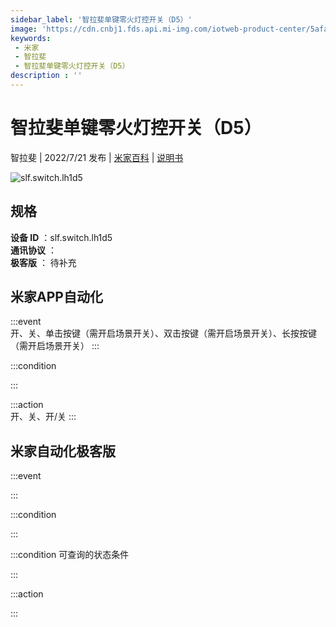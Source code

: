 ```yaml
---
sidebar_label: '智拉斐单键零火灯控开关（D5）'
image: 'https://cdn.cnbj1.fds.api.mi-img.com/iotweb-product-center/5afa7b662dc29cabc6240d6ef0c2ea8d_1652682439296.png?GalaxyAccessKeyId=AKVGLQWBOVIRQ3XLEW&Expires=9223372036854775807&Signature=orvbFwDK/5Fw8i8RJ8LCvrbkZoA='
keywords: 
 - 米家
 - 智拉斐
 - 智拉斐单键零火灯控开关（D5）
description : ''
---
```

# 智拉斐单键零火灯控开关（D5）

智拉斐 | 2022/7/21 发布 | [米家百科](https://home.mi.com/webapp/content/baike/product/index.html?model=slf.switch.lh1d5) | [说明书](https://home.mi.com/views/introduction.html?model=slf.switch.lh1d5&region=cn)

![slf.switch.lh1d5](https://cdn.cnbj1.fds.api.mi-img.com/iotweb-product-center/5afa7b662dc29cabc6240d6ef0c2ea8d_1652682439296.png?GalaxyAccessKeyId=AKVGLQWBOVIRQ3XLEW&Expires=9223372036854775807&Signature=orvbFwDK/5Fw8i8RJ8LCvrbkZoA=)

## 规格  
> 
**设备 ID** ：slf.switch.lh1d5  
**通讯协议** ：  
**极客版**  ： 待补充 


## 米家APP自动化  

:::event  
开、关、单击按键（需开启场景开关）、双击按键（需开启场景开关）、长按按键（需开启场景开关）
:::

:::condition  

:::

:::action   
开、关、开/关
:::

## 米家自动化极客版  

:::event  

:::

:::condition  

:::

:::condition 可查询的状态条件  

:::

:::action  

:::

        
